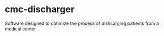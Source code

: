 cmc-discharger
==============

Software designed to optimize the process of dishcarging patients from a medical center

